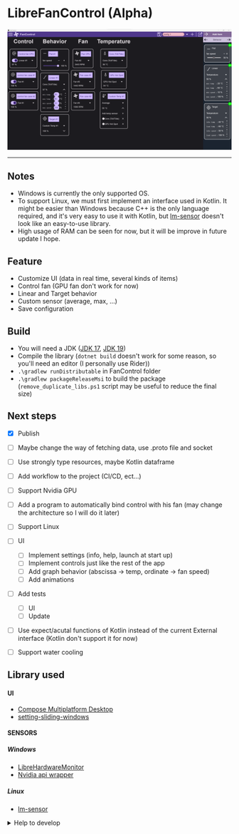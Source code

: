 # LibreFanControl (Alpha)

<img src="assets/mainPage.png" alt="app image">

------


## Notes
- Windows is currently the only supported OS.
- To support Linux, we must first implement an interface used in Kotlin. It might be easier than Windows because C++ is the only language required, and it's very easy to use it with Kotlin, but [lm-sensor](https://github.com/lm-sensors/lm-sensors) doesn't look like an easy-to-use library.
- High usage of RAM can be seen for now, but it will be improve in future update I hope.


## Feature
- Customize UI (data in real time, several kinds of items)
- Control fan (GPU fan don't work for now)
- Linear and Target behavior
- Custom sensor (average, max, ...)
- Save configuration


## Build
- You will need a JDK ([JDK 17](https://www.oracle.com/java/technologies/javase/jdk17-archive-downloads.html), [JDK 19](https://jdk.java.net/19/))
- Compile the library (`dotnet build` doesn't work for some reason, so you'll need an editor (I personally use Rider))
- `.\gradlew runDistributable` in FanControl folder
-  `.\gradlew packageReleaseMsi` to build the package (`remove_duplicate_libs.ps1` script may be useful to reduce the final size)


## Next steps

- [x] Publish
- [ ] Maybe change the way of fetching data, use .proto file and socket
- [ ] Use strongly type resources, maybe Kotlin dataframe
- [ ] Add workflow to the project (CI/CD, ect...)
- [ ] Support Nvidia GPU
- [ ] Add a program to automatically bind control with his fan (may change the architecture so I will do it later)
- [ ] Support Linux
- [ ] UI
  - [ ] Implement settings (info, help, launch at start up)
  - [ ] Implement controls just like the rest of the app
  - [ ] Add graph behavior (abscissa -> temp, ordinate -> fan speed)
  - [ ] Add animations
- [ ] Add tests
  - [ ] UI
  - [ ] Update
- [ ] Use expect/acutal functions of Kotlin instead of the current External interface (Kotlin don't support it for now)
- [ ] Support water cooling


## Library used

#### UI
- [Compose Multiplatform Desktop](https://www.jetbrains.com/lp/compose-mpp/)
- [setting-sliding-windows](https://github.com/wiiznokes/setting-sliding-windows)
#### SENSORS
##### Windows
- [LibreHardwareMonitor](https://github.com/LibreHardwareMonitor/LibreHardwareMonitor)
- [Nvidia api wrapper](https://github.com/falahati/NvAPIWrapper)
##### Linux
- [lm-sensor](https://github.com/lm-sensors/lm-sensors)

  
<details>
<summary>Help to develop</summary>
<br/>
  
> LibreHardwareMonitor [implementation](https://github.com/lich426/FanCtrl) in C#

> Github of [compose-desktop](https://github.com/JetBrains/compose-jb)

</details>

